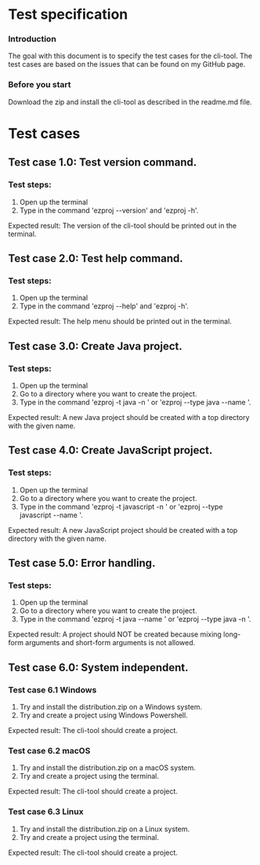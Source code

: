 # Test specification

### Introduction
The goal with this document is to specify the test cases for the cli-tool. The test cases are based
on the issues that can be found on my GitHub page.

### Before you start
Download the zip and install the cli-tool as described in the readme.md file.

# Test cases

## Test case 1.0: Test version command.
### Test steps:
1. Open up the terminal
2. Type in the command 'ezproj --version' and 'ezproj -h'.

Expected result: The version of the cli-tool should be printed out in the terminal.

## Test case 2.0: Test help command.
### Test steps:
1. Open up the terminal
2. Type in the command 'ezproj --help' and 'ezproj -h'.

Expected result: The help menu should be printed out in the terminal.

## Test case 3.0: Create Java project.
### Test steps:
1. Open up the terminal
2. Go to a directory where you want to create the project.
3. Type in the command 'ezproj -t java -n <project name>' or 'ezproj --type java --name <project name>'.

Expected result: A new Java project should be created with a top directory with the given name.

## Test case 4.0: Create JavaScript project.
### Test steps:
1. Open up the terminal
2. Go to a directory where you want to create the project.
3. Type in the command 'ezproj -t javascript -n <project name>' or 'ezproj --type javascript --name <project name>'.

Expected result: A new JavaScript project should be created with a top directory with the given name.

## Test case 5.0: Error handling.
### Test steps:
1. Open up the terminal
2. Go to a directory where you want to create the project.
3. Type in the command 'ezproj -t java --name <project name>' or 'ezproj --type java -n <project name>'.

Expected result: A project should NOT be created because mixing long-form arguments and short-form arguments is not allowed.

## Test case 6.0: System independent.
### Test case 6.1 Windows
1. Try and install the distribution.zip on a Windows system.
2. Try and create a project using Windows Powershell.

Expected result: The cli-tool should create a project.

### Test case 6.2 macOS
1. Try and install the distribution.zip on a macOS system.
2. Try and create a project using the terminal.

Expected result: The cli-tool should create a project.

### Test case 6.3 Linux
1. Try and install the distribution.zip on a Linux system.
2. Try and create a project using the terminal.

Expected result: The cli-tool should create a project.